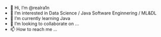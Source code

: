 - 👋 Hi, I’m @realra1n
- 👀 I’m interested in Data Science / Java Software Enginnering / ML&DL
- 🌱 I’m currently learning Java
- 💞️ I’m looking to collaborate on ...
- 📫 How to reach me ...

<!---
realra1n/realra1n is a ✨ special ✨ repository because its `README.md` (this file) appears on your GitHub profile.
You can click the Preview link to take a look at your changes.
--->
